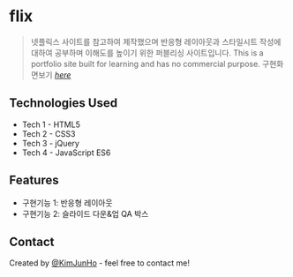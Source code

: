 # flix
> 넷플릭스 사이트를 참고하여 제작했으며 반응형 레이아웃과 스타일시트 작성에 대하여 공부하며 이해도를 높이기 위한 퍼블리싱 사이트입니다.
>  This is a portfolio site built for learning and has no commercial purpose.
> 구현화면보기 
[_here_](https://kimjunho98.github.io/flix-movie/)


## Technologies Used
<!-- 사용한 기술환경 (언어와 버전을 작성) -->
- Tech 1 - HTML5
- Tech 2 - CSS3
- Tech 3 - jQuery
- Tech 4 - JavaScript ES6

## Features
- 구현기능 1: 반응형 레이아웃
- 구현기능 2: 슬라이드 다운&업 QA 박스

## Contact
Created by [@KimJunHo](dydgnscc6845@gmail.com) - feel free to contact me!

